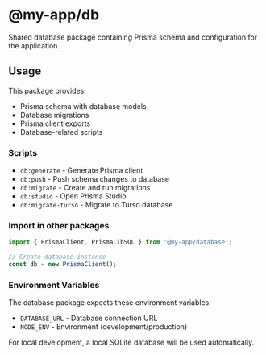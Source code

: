 # @my-app/db

Shared database package containing Prisma schema and configuration for the application.

## Usage

This package provides:
- Prisma schema with database models
- Database migrations 
- Prisma client exports
- Database-related scripts

### Scripts

- `db:generate` - Generate Prisma client
- `db:push` - Push schema changes to database 
- `db:migrate` - Create and run migrations
- `db:studio` - Open Prisma Studio
- `db:migrate-turso` - Migrate to Turso database

### Import in other packages

```typescript
import { PrismaClient, PrismaLibSQL } from '@my-app/database';

// Create database instance
const db = new PrismaClient();
```

### Environment Variables

The database package expects these environment variables:
- `DATABASE_URL` - Database connection URL
- `NODE_ENV` - Environment (development/production)

For local development, a local SQLite database will be used automatically. 